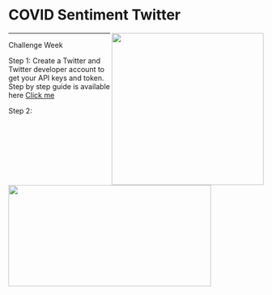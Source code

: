 # COVID Sentiment Twitter

<p>
<img align="right" src="https://crown-education.org/crown/wp-content/uploads/2018/03/essex-campus.jpg" width="300" height="300" />
<img align="left" src="https://datasciencechalktalk.files.wordpress.com/2019/07/0-8.png?w=1070" width="400" height="200" />
</p>

*** 
Challenge Week 

Step 1: Create a Twitter and Twitter developer account to get your API keys and token. Step by step guide is available here [Click me](https://github.com/sagihaider/COVID_Sentiment_Twitter/blob/master/Step1_TwitterAccount)

Step 2:



